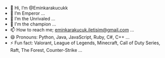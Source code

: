 - 👋 Hi, I’m @Eminkarakucukk
- 👀 I’m Emperor ...
- 🌱 I’m the Unrivaled ...
- 💞️ I'm the champion ...
- 📫 How to reach me; eminkarakucuk.iletisim@gmail.com ...
- 😄 Pronouns: Python, Java, JavaScript, Ruby, C#, C++ ...
- ⚡ Fun fact: Valorant, League of Legends, Minecraft, Call of Duty Series, Raft, The Forest, Counter-Strike ...

<!---
Eminkarakucukk/Eminkarakucukk is a ✨ special ✨ repository because its `README.md` (this file) appears on your GitHub profile.
You can click the Preview link to take a look at your changes.
--->
